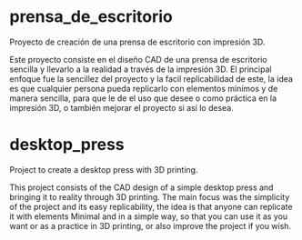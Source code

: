# prensa_de_escritorio
Proyecto de creación de una prensa de escritorio con impresión 3D.

Este proyecto consiste en el diseño CAD de una prensa de escritorio sencilla y llevarlo a la realidad a través de la impresión 3D.
El principal enfoque fue la sencillez del proyecto y la facil replicabilidad de este, la idea es que cualquier persona pueda replicarlo con elementos 
mínimos y de manera sencilla, para que le de el uso que desee o como práctica en la impresión 3D, o también mejorar el proyecto si así lo desea.

# desktop_press
Project to create a desktop press with 3D printing.

This project consists of the CAD design of a simple desktop press and bringing it to reality through 3D printing.
The main focus was the simplicity of the project and its easy replicability, the idea is that anyone can replicate it with elements
Minimal and in a simple way, so that you can use it as you want or as a practice in 3D printing, or also improve the project if you wish.
